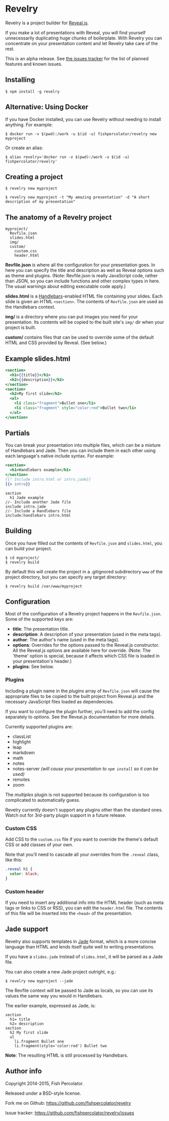 # Revelry

Revelry is a project builder for
[Reveal.js](http://lab.hakim.se/reveal-js/).

If you make a lot of presentations with Reveal, you will find yourself
unnecessarily duplicating huge chunks of boilerplate. With Revelry
you can concentrate on your presentation content and let Revelry take
care of the rest.

This is an alpha release. See
[the issues tracker](https://github.com/pedantic-git/revelry/issues)
for the list of planned features and known issues.

## Installing

    $ npm install -g revelry

## Alternative: Using Docker

If you have Docker installed, you can use Revelry without needing to
install anything. For example:

    $ docker run -v $(pwd):/work -u $(id -u) fishpercolator/revelry new myproject

Or create an alias:

    $ alias revelry='docker run -v $(pwd):/work -u $(id -u) fishpercolator/revelry'

## Creating a project

    $ revelry new myproject

    $ revelry new myproject -t "My amazing presentation" -d "A short description of my presentation"

## The anatomy of a Revelry project

    myproject/
	  Revfile.json
	  slides.html
      img/
	  custom/
	    custom.css
		header.html

**Revfile.json** is where all the configuration for your presentation
  goes. In here you can specify the title and description as well as
  Reveal options such as theme and plugins. (Note: Revfile.json is
  really JavaScript code, rather than JSON, so you can include
  functions and other complex types in here. The usual warnings about
  editing executable code apply.)

**slides.html** is a [Handlebars](http://handlebarsjs.com/)-enabled
  HTML file containing your slides. Each slide is given an HTML
  `<section>`. The contents of `Revfile.json` are used as the
  Handlebars context.

**img/** is a directory where you can put images you need for your
  presentation. Its contents will be copied to the built site's `img/`
  dir when your project is built.

**custom/** contains files that can be used to override some of the
  default HTML and CSS provided by Reveal. (See below.)

## Example slides.html

```handlebars
<section>
  <h1>{{title}}</h1>
  <h2>{{description}}</h2>
</section>
<section>
  <h2>My first slide</h2>
  <ul>
    <li class="fragment">Bullet one</li>
	<li class="fragment" style="color:red">Bullet two</li>
  </ul>
</section>
```

## Partials

You can break your presentation into multiple files, which can be a mixture of
Handlebars and Jade. Then you can include them in each other using each
language's native include syntax. For example:

```handlebars
<section>
  <h1>Handlebars example</h1>
</section>
{{! Include intro.html or intro.jade}}
{{> intro}}
```

```jade
section
  h1 Jade example
//- Include another Jade file
include intro.jade
//- Include a Handlebars file
include:handlebars intro.html
```

## Building

Once you have filled out the contents of `Revfile.json` and `slides.html`,
you can build your project.

    $ cd myproject/
    $ revelry build

By default this will create the project in a .gitignored subdirectory
`www` of the project directory, but you can specify any target
directory:

    $ revelry build /var/www/myproject

## Configuration

Most of the configuration of a Revelry project happens in the
`Revfile.json`. Some of the supported keys are:

* **title**: The presentation title.
* **description**: A description of your presentation (used in the
  meta tags).
* **author**: The author's name (used in the meta tags).
* **options**: Overrides for the options passed to the Reveal.js
  constructor. All the Reveal.js options are available here for
  override. (Note: The 'theme' option is special, because it affects
  which CSS file is loaded in your presentation's header.)
* **plugins**: See below.

### Plugins

Including a plugin name in the *plugins* array of `Revfile.json` will
cause the appropriate files to be copied to the built project from
Reveal.js and the necessary JavaScript files loaded as dependencies.

If you want to configure the plugin further, you'll need to add the
config separately to *options*. See the Reveal.js documentation for
more details.

Currently supported plugins are:

* classList
* highlight
* leap
* markdown
* math
* notes
* notes-server *(will cause your presentation to `npm install` so it
  can be used)*
* remotes
* zoom

The *multiplex* plugin is not supported because its configuration is
too complicated to automatically guess.

Revelry currently doesn't support any plugins other than the standard
ones. Watch out for 3rd-party plugin support in a future release.

### Custom CSS

Add CSS to the `custom.css` file if you want to override the theme's
default CSS or add classes of your own.

Note that you'll need to cascade all your overrides from the `.reveal`
class, like this:

```css
.reveal h1 {
  color: black;
}
```

### Custom header

If you need to insert any additional info into the HTML header (such
as meta tags or links to CSS or RSS), you can edit the `header.html`
file. The contents of this file will be inserted into the
`<head>` of the presentation.

## Jade support

Revelry also supports templates in [Jade](http://jade-lang.com/) format,
which is a more concise language than HTML and lends itself quite well
to writing presentations.

If you have a `slides.jade` instead of `slides.html`, it will be
parsed as a Jade file.

You can also create a new Jade project outright, e.g.:

    $ revelry new myproject --jade

The Revfile context will be passed to Jade as locals, so you can use its
values the same way you would in Handlebars.

The earlier example, expressed as Jade, is:

```jade
section
  h1= title
  h2= description
section
  h2 My first slide
  ul
    li.fragment Bullet one
    li.fragment(style='color:red') Bullet two
```

**Note**: The resulting HTML is still processed by Handlebars.

## Author info

Copyright 2014-2015, Fish Percolator.

Released under a BSD-style license.

Fork me on Github: <https://github.com/fishpercolator/revelry>

Issue tracker: <https://github.com/fishpercolator/revelry/issues>
